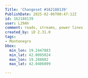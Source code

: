 ```yaml
---
Title: 'Changeset #162188139'
PublishDate: 2025-02-06T00:47:12Z
id: 162188139
user: L29Ah
comment: roads, streams, power lines
created_by: iD 2.31.0
tags:
- Montenegro
bbox:
  min_lon: 19.2447883
  min_lat: 42.0095024
  max_lon: 19.288882
  max_lat: 42.0406099

---
```


